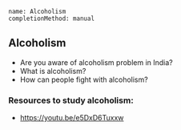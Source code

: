 ```ngMeta
name: Alcoholism
completionMethod: manual
```

## Alcoholism

* Are you aware of alcoholism problem in India?
* What is alcoholism?
* How can people fight with alcoholism?

### Resources to study alcoholism:
* <https://youtu.be/e5DxD6Tuxxw>

